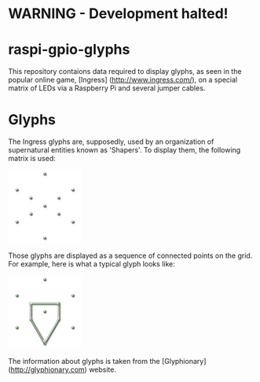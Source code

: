 # WARNING - Development halted!
# raspi-gpio-glyphs
This repository contaions data required to display glyphs, as seen in the popular online game, [Ingress] (http://www.ingress.com/), on a special matrix of LEDs via a Raspberry Pi and several jumper cables.
# Glyphs
The Ingress glyphs are, supposedly, used by an organization of supernatural entities known as 'Shapers'. To display them, the following matrix is used:

![Calibration Grid glyph](https://github.com/danya02/raspi-gpio-glyphs/blob/master/glyph-raster/Calibration-Grid.png)

Those glyphs are displayed as a sequence of connected points on the grid. For example, here is what a typical glyph looks like:

![Being/Human glyph](https://github.com/danya02/raspi-gpio-glyphs/blob/master/glyph-raster/Being-Human.png)

The information about glyphs is taken from the [Glyphionary] (http://glyphionary.com) website.
